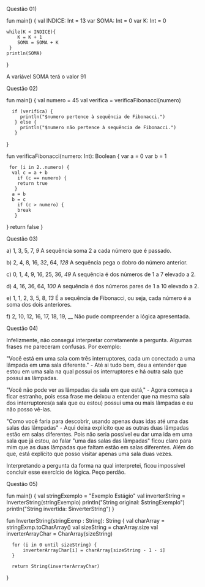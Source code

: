 Questão 01)
 
  fun main() {
    val INDICE: Int = 13
    var SOMA: Int = 0
    var K: Int = 0 
    
    while(K < INDICE){
        K = K + 1
        SOMA = SOMA + K
     }
    println(SOMA)
   }

 A variável SOMA terá o valor 91



Questão 02)
 
   fun main() {
     val numero = 45 
     val verifica = verificaFibonacci(numero)
    
      if (verifica) {
         println("$numero pertence à sequência de Fibonacci.")
       } else {
         println("$numero não pertence à sequência de Fibonacci.")
       }
   } 

   fun verificaFibonacci(numero: Int): Boolean {
     var a = 0
     var b = 1
  
     for (i in 2..numero) {
      val c = a + b
        if (c == numero) {
        return true
       }
      a = b
      b = c
        if (c > numero) {
        break 
       }
   }
    return false
}



Questão 03)

a) 1, 3, 5, 7, _9_
 A sequência soma 2 a cada número que é passado.


 b) 2, 4, 8, 16, 32, 64, _128_
 A sequência pega o dobro do número anterior.


 c) 0, 1, 4, 9, 16, 25, 36, _49_
 A sequência é dos números de 1 a 7 elevado a 2.


 d) 4, 16, 36, 64, _100_
 A sequência é dos números pares de 1 a 10 elevado a 2. 


 e) 1, 1, 2, 3, 5, 8, _13_
 É a sequência de Fibonacci, ou seja, cada número é a soma dos dois anteriores.


 f) 2, 10, 12, 16, 17, 18, 19, __
 Não pude compreender a lógica apresentada.



Questão 04)

  Infelizmente, não consegui interpretar corretamente a pergunta. Algumas frases me pareceram confusas. Por exemplo:
 
  "Você está em uma sala com três interruptores, cada um conectado a uma lâmpada em uma sala diferente." - Até ai tudo bem, deu a entender
  que estou em uma sala na qual possui os interruptores e há outra sala que possui as lâmpadas. 

  "Você não pode ver as lâmpadas da sala em que está," - Agora começa a ficar estranho, pois essa frase me deixou a entender que na mesma sala
  dos interruptores(a sala que eu estou) possui uma ou mais lâmpadas e eu não posso vê-las.
   
  "Como você faria para descobrir, usando apenas duas idas até uma das salas das lâmpadas" - Aqui deixa explícito que as outras duas lâmpadas estão em salas diferentes.
  Pois não seria possível eu dar uma ida em uma sala que já estou, ao falar "uma das salas das lâmpadas" ficou claro para mim que as duas lâmpadas que faltam estão em salas
  diferentes. Além do que, está explícito que posso visitar apenas uma sala duas vezes. 

  Interpretando a pergunta da forma na qual interpretei, ficou impossível concluir esse exercício de lógica. Peço perdão.



Questão 05) 

  fun main() {
      val stringExemplo = "Exemplo Estágio" 
      val inverterString = InverterString(stringExemplo)
      println("String original: $stringExemplo")
      println("String invertida: $inverterString")
  }

  fun InverterString(stringExmp : String): String {
      val charArray = stringExmp.toCharArray()
      val sizeString = charArray.size 
      val inverterArrayChar = CharArray(sizeString)
    
    
      for (i in 0 until sizeString) {
          inverterArrayChar[i] = charArray[sizeString - 1 - i]
      }
    
      return String(inverterArrayChar)
  }
